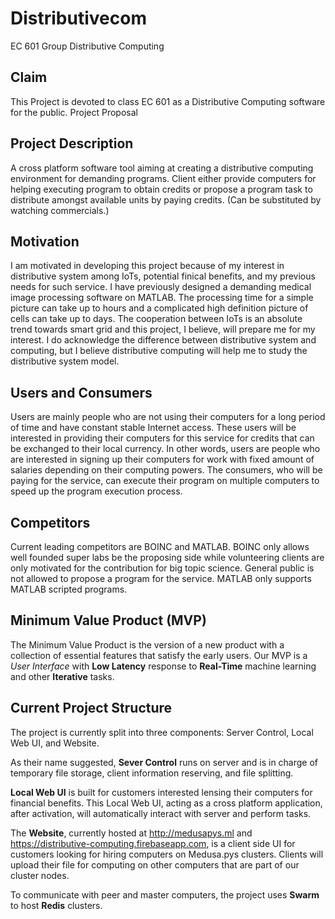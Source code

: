 # Distributivecom
EC 601 Group Distributive Computing 
## Claim
This Project is devoted to class EC 601 as a Distributive Computing software for the public.
Project Proposal

## Project Description
A cross platform software tool aiming at creating a distributive computing environment for demanding
programs. Client either provide computers for helping executing program to obtain credits or propose a
program task to distribute amongst available units by paying credits. (Can be substituted by watching
commercials.)
## Motivation
I am motivated in developing this project because of my interest in distributive system among IoTs,
potential finical benefits, and my previous needs for such service. I have previously designed a
demanding medical image processing software on MATLAB. The processing time for a simple picture can
take up to hours and a complicated high definition picture of cells can take up to days. The cooperation
between IoTs is an absolute trend towards smart grid and this project, I believe, will prepare me for my
interest. I do acknowledge the difference between distributive system and computing, but I believe
distributive computing will help me to study the distributive system model.
## Users and Consumers
Users are mainly people who are not using their computers for a long period of time and have constant
stable Internet access. These users will be interested in providing their computers for this service for
credits that can be exchanged to their local currency. In other words, users are people who are
interested in signing up their computers for work with fixed amount of salaries depending on their
computing powers. The consumers, who will be paying for the service, can execute their program on
multiple computers to speed up the program execution process.
## Competitors
Current leading competitors are BOINC and MATLAB. BOINC only allows well founded super labs be the
proposing side while volunteering clients are only motivated for the contribution for big topic science.
General public is not allowed to propose a program for the service. MATLAB only supports MATLAB
scripted programs.
## Minimum Value Product (MVP)
The Minimum Value Product is the version of a new product with a collection of essential features that satisfy
the early users. Our MVP is a *User Interface* with **Low Latency** response to **Real-Time** machine learning 
and other **Iterative** tasks.
## Current Project Structure
The project is currently split into three components: Server Control, Local Web UI, and Website. 

As their name suggested, **Sever Control** runs on server and is in charge of temporary file storage, client information reserving, and file splitting. 

**Local Web UI** is built for customers interested lensing their computers for financial benefits. This Local Web UI, acting as a cross platform application, after activation, will automatically interact with server and perform tasks. 

The **Website**, currently hosted at http://medusapys.ml and https://distributive-computing.firebaseapp.com, is a client side UI for customers looking for hiring computers on Medusa.pys clusters. Clients will upload their file for computing on other computers that are part of our cluster nodes. 

To communicate with peer and master computers, the project uses **Swarm** to host **Redis** clusters.
